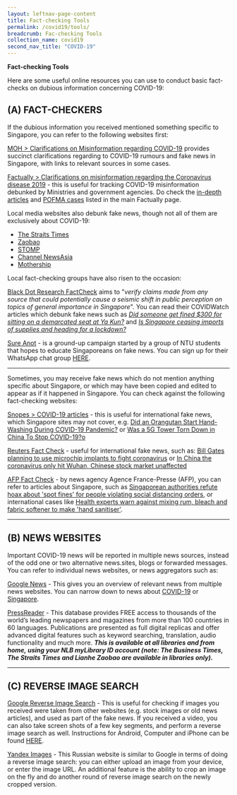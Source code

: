```yaml
---
layout: leftnav-page-content
title: Fact-checking Tools
permalink: /covid19/tools/
breadcrumb: Fac-checking Tools
collection_name: covid19
second_nav_title: "COVID-19"
---
```


**Fact-checking Tools** 

Here are some useful online resources you can use to conduct basic fact-checks on dubious information concerning COVID-19:



## (A) FACT-CHECKERS

If the dubious information you received mentioned something specific to Singapore, you can refer to the following websites first:

[MOH > Clarifications on Misinformation regarding COVID-19](https://www.moh.gov.sg/covid-19/clarifications) provides succinct clarifications regarding to COVID-19 rumours and fake news in Singapore, with links to relevant sources in some cases.  

[Factually > Clarifications on misinformation regarding the Coronavirus disease 2019](https://www.gov.sg/article/covid-19-clarifications) -   this is useful for tracking COVID-19 misinformation debunked by Ministries and government agencies.  Do check the [in-depth articles](https://www.gov.sg/factually) and [POFMA cases](https://www.gov.sg/factually?topic=POFMA) listed in the main Factually page.

Local media websites also debunk fake news, though not all of them are exclusively about COVID-19:

- [The Straits Times](https://www.straitstimes.com/tags/fake-news)
- [Zaobao](https://www.zaobao.com.sg/keywords/fake-news)
- [STOMP](https://stomp.straitstimes.com/tag/stomp-fights-fake-news)
- [Channel NewsAsia](https://www.channelnewsasia.com/news/topic/fake-news)
- [Mothership](https://mothership.sg/category/fake-news/)



Local fact-checking groups have also risen to the occasion:

[Black Dot Research FactCheck](https://blackdotresearch.sg/covid-watch/) aims to "*verify claims made from any source that could potentially cause a seismic shift in public perception on topics of general importance in Singapore*". You can read their COVIDWatch articles which debunk fake news such as [*Did someone get fined $300 for sitting on a demarcated seat at Ya Kun?*](https://blackdotresearch.sg/covidwatch-did-someone-get-fined-300-for-sitting-on-a-demarcated-seat-at-ya-kun/) and [*Is Singapore ceasing imports of supplies and heading for a lockdown?*](https://blackdotresearch.sg/covidwatch-is-singapore-ceasing-imports-of-supplies-and-heading-for-a-lockdown/)



[Sure Anot](https://www.facebook.com/SureAnotSG/) - is a ground-up campaign started by a group of NTU students that hopes to educate Singaporeans on fake news. You can sign up for their WhatsApp chat group [HERE](https://chat.whatsapp.com/ETW4jTdfiJP5XibO6ctZ6V).

<hr> 

Sometimes, you may receive fake news which do not mention anything specific about Singapore, or which may have been copied and edited to appear as if it happened in Singapore. You can check against the following fact-checking websites:



[Snopes > COVID-19 articles](https://www.snopes.com/?s=COVID-19) - this is useful for international fake news, which Singapore sites may  not cover, e.g. [Did an Orangutan Start Hand-Washing During COVID-19 Pandemic?](https://www.snopes.com/fact-check/orangutan-handwashing-coronavirus/)  or [Was a 5G Tower Torn Down in China To Stop COVID-19?o](https://www.snopes.com/fact-check/5g-tower-torn-down-china-covid/)

[Reuters Fact Check](https://www.reuters.com/fact-check) - useful for international fake news, such as: 
[Bill Gates planning to use microchip implants to fight coronavirus](https://www.reuters.com/article/uk-factcheck-coronavirus-bill-gates-micr/false-claim-bill-gates-planning-to-use-microchip-implants-to-fight-coronavirus-idUSKBN21I3EC) or [In China the coronavirus only hit Wuhan, Chinese stock market unaffected](https://www.reuters.com/article/uk-factcheck-coronavirus-only-hit-wuhan/false-claim-in-china-the-coronavirus-only-hit-wuhan-chinese-stock-market-unaffected-idUSKBN21J6MT)



[AFP Fact Check](https://factcheck.afp.com/search?keyword=covid) - by news agency Agence France-Presse (AFP), you can refer to articles about Singapore, such as [Singaporean authorities refute hoax about 'spot fines' for people violating social distancing orders](https://factcheck.afp.com/singaporean-authorities-refute-hoax-about-spot-fines-people-violating-social-distancing-orders), or international cases like [Health experts warn against mixing rum, bleach and fabric softener to make 'hand sanitiser'](https://factcheck.afp.com/health-experts-warn-against-mixing-rum-bleach-and-fabric-softener-make-hand-sanitiser).



<hr>

## (B) NEWS WEBSITES 

Important COVID-19 news will be reported in multiple news sources, instead of the odd one or two alternative news.sites, blogs or forwarded messages. You can refer to individual news websites, or news aggregators such as:

[Google News](https://news.google.com/topstories?hl=en-SG&gl=SG&ceid=SG:en) - This gives you an overview of relevant news from multiple news websites. You can narrow down to news about [COVID-19](https://news.google.com/search?q=covid-19&hl=en-SG&gl=SG&ceid=SG%3Aen) or [Singapore](https://news.google.com/topics/CAAqIQgKIhtDQkFTRGdvSUwyMHZNRFowTW5RU0FtVnVLQUFQAQ?hl=en-SG&gl=SG&ceid=SG%3Aen). 

[PressReader](http://eresources.nlb.gov.sg/main/Browse?browseBy=type&filter=13) - This database provides FREE access to thousands of the world’s leading newspapers and magazines from more than 100 countries in 60 languages. Publications are presented as full digital replicas and offer advanced digital features such as keyword searching, translation, audio functionality and much more. ***This is available at all libraries and from home, using your NLB myLibrary ID account (note: The Business Times, The Straits Times and Lianhe Zaobao are available in libraries only).***  

<hr>

## (C) REVERSE IMAGE SEARCH



[Google Reverse Image Search](https://images.google.com/) - This is useful for checking if images you received were taken from other websites (e.g. stock images or old news articles), and used as part of the fake news. If you received a video, you can also take screen shots of a few key segments, and perform a reverse image search as well.  Instructions for Android, Computer and iPhone can be found [HERE](https://support.google.com/websearch/answer/1325808?co=GENIE.Platform%3DAndroid&hl=en).

[Yandex Images](https://yandex.com/images/) - This Russian website is similar to Google in terms of doing a reverse image search: you can either upload an image from your device, or enter the image URL. An additional feature is the ability to crop an image on the fly and do another round of reverse image search on the newly cropped version.

